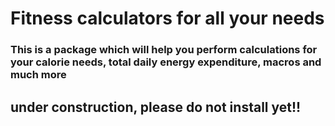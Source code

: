 # Fitness calculators for all your needs
### This is a package which will help you perform calculations for your calorie needs, total daily energy expenditure, macros and much more

## under construction, please do not install yet!!